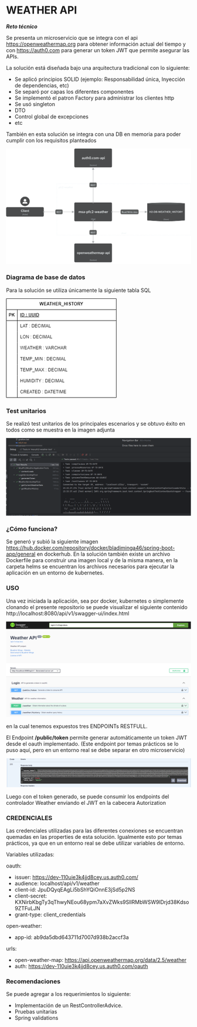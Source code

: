 # WEATHER API

***Reto técnico***

Se presenta un microservicio que se integra con el api https://openweathermap.org
para obtener información actual del tiempo y con https://auth0.com para generar un token JWT que permite asegurar las
APIs.

La solución está diseñada bajo una arquitectura tradicional con lo siguiente:

- Se aplicó principios SOLID (ejemplo: Responsabilidad única, Inyección de dependencias, etc)
- Se separó por capas los diferentes componentes
- Se implementó el patron Factory para administrar los clientes http
- Se usó singleton
- DTO
- Control global de excepciones
- etc

También en esta solución se integra con una DB en memoria para poder cumplir con los requisitos planteados

![Descripción de la imagen](Diagrama-Pfc2-weather.png)

### Diagrama de base de datos

Para la solución se utiliza únicamente la siguiente tabla SQL

![Descripción de la imagen](db-msa-pfc2-weather.png)

### Test unitarios

Se realizó test unitarios de los principales escenarios y se obtuvo éxito en todos como se muestra en la imagen adjunta

![Descripción de la imagen](test.png)

### ¿Cómo funciona?

Se generó y subió la siguiente imagen https://hub.docker.com/repository/docker/bladiminga46/spring-boot-app/general en
dockerhub.
En la solución también existe un archivo Dockerfile para construir una imagen local y de la misma manera, en la carpeta
helms
se encuentran los archivos necesarios para ejecutar la aplicación en un entorno de kubernetes.

### USO

Una vez iniciada la aplicación, sea por docker, kubernetes o simplemente clonando el presente repositorio se puede
visualizar
el siguiente contenido http://localhost:8080/api/v1/swagger-ui/index.html

![Descripción de la imagen](OpenApi-weather.png)

en la cual tenemos expuestos tres ENDPOINTs RESTFULL.

El Endpoint **/public/token** permite generar automáticamente un token JWT desde el oauth implementado.
(Este endpoint por temas prácticos se lo puso aquí, pero en un entorno real se debe separar en otro microservicio)

![Descripción de la imagen](jwt.png)

Luego con el token generado, se puede consumir los endpoints del controlador Weather enviando el JWT en la cabecera
Autorization

### CREDENCIALES

Las credenciales utilizadas para las diferentes conexiones se encuentran quemadas en las properties de esta solución.
Igualmente esto por temas prácticos, ya que en un entorno real se debe utilizar variables de entorno.

Variables utilizadas:

oauth:

- issuer: https://dev-110uie3k4jjd8cey.us.auth0.com/
- audience: localhost/api/v1/weather
- client-id: JpuDQyqEAgLi5bShYQiOnnE3jSd5p2NS
- client-secret: KXNirbKbgTy3qThwyNEou68ypm7aXvZWks9SlIRMbWSW9lDrjd38Kdso9ZTFuLJN
- grant-type: client_credentials

open-weather:

- app-id: ab9da5dbd643711d7007d938b2accf3a

urls:

- open-weather-map: https://api.openweathermap.org/data/2.5/weather
- auth: https://dev-110uie3k4jjd8cey.us.auth0.com/oauth

### Recomendaciones

Se puede agregar a los requerimientos lo siguiente:

- Implementación de un RestControllerAdvice.
- Pruebas unitarias
- Spring validations


